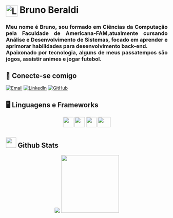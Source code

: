 <h1>
<a href="https://brunomirandola.github.io/">
<img align="center" alt="Logo perfil" width="36px" src="https://github.com/brunomirandola/brunomirandola/assets/55416531/ef42389e-1885-4c87-a885-cdd7556d4e6c"></a>
<span>Bruno Beraldi</span> 
</h1>

<h3>
<p align="justify"> Meu nome é Bruno, sou formado em Ciências da Computação pela Faculdade de Americana-FAM,atualmente cursando Análise e Desenvolvimento de Sistemas, focado em aprender e aprimorar habilidades para desenvolvimento back-end.
 <br>
Apaixonado por tecnologia, alguns de meus passatempos são jogos, assistir animes e jogar futebol.</p>
</h3>

<h2 align="left">🔗	 Conecte-se comigo</h2>

[![Email](https://img.shields.io/badge/Email-000?style=for-the-badge&logo=microsoft-outlook&logoColor=4169e1)](mailto:b_beraldi@hotmail.com)
[![LinkedIn](https://img.shields.io/badge/LinkedIn-000?style=for-the-badge&logo=linkedin&logoColor=4169e1)](https://www.linkedin.com/in/bruno-mirandola-beraldi-780bb0128/)
[![GitHub](https://img.shields.io/badge/GitHub-000?style=for-the-badge&logo=Github&logoColor=4169e1)](https://github.com/brunomirandola/)


<h2 align="left">🖥️	Linguagens e Frameworks</h2>
<div align="center">
<img src="https://github.com/brunomirandola/brunomirandola/assets/55416531/3426fbb6-8a3c-4ea6-89e9-3de56081b4fc" height="32" widht="40">
<img src="https://github.com/brunomirandola/brunomirandola/assets/55416531/d50d3b92-1e67-4e6d-bed6-f8e30e7004ca" height="32" widht="40">
<img src="https://github.com/brunomirandola/brunomirandola/assets/55416531/a582f9c5-60da-4195-9b7d-d9d202923662" height="32" widht="40">
<img src="https://github.com/brunomirandola/brunomirandola/assets/55416531/017eec71-eefd-4767-8582-a967c7ec3101" height="32" width="40">
</div>

<h2> <img src="https://github.com/fluidicon.png" height="32"> Github Stats </h2>
<p align="center">
<img src="https://github-readme-stats.vercel.app/api?username=brunomirandola&theme=transparent&bg_color=01020e&border_color=FFF&show_icons=true&icon_color=ff00ff&title_color=0085de&text_color=99d4ca">
<img src="https://github-readme-stats-git-masterrstaa-rickstaa.vercel.app/api/top-langs/?username=brunomirandola&bg_color=000&border_color=30A3DC&title_color=E94D5F&text_color=FFF" height="180">
</P>
